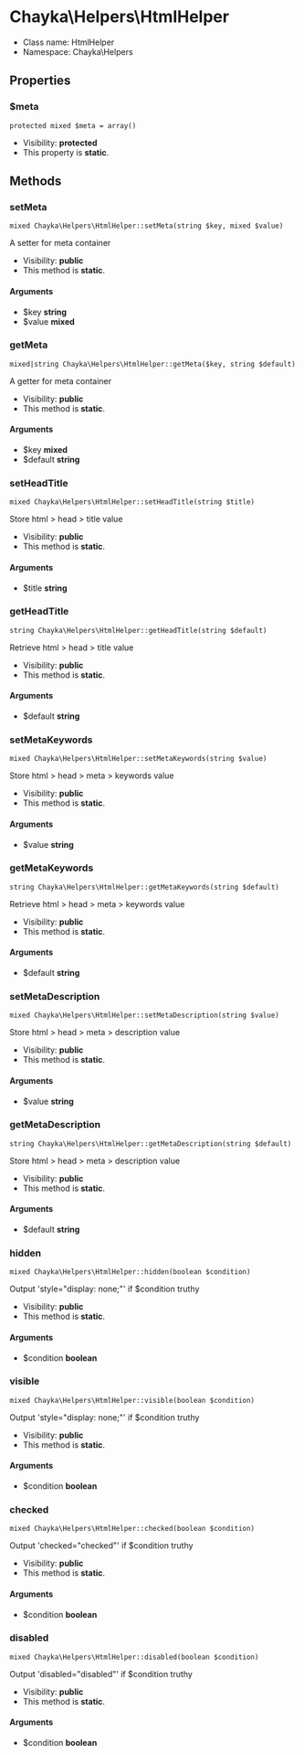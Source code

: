 Chayka\Helpers\HtmlHelper
===============






* Class name: HtmlHelper
* Namespace: Chayka\Helpers





Properties
----------


### $meta

    protected mixed $meta = array()





* Visibility: **protected**
* This property is **static**.


Methods
-------


### setMeta

    mixed Chayka\Helpers\HtmlHelper::setMeta(string $key, mixed $value)

A setter for meta container



* Visibility: **public**
* This method is **static**.


#### Arguments
* $key **string**
* $value **mixed**



### getMeta

    mixed|string Chayka\Helpers\HtmlHelper::getMeta($key, string $default)

A getter for meta container



* Visibility: **public**
* This method is **static**.


#### Arguments
* $key **mixed**
* $default **string**



### setHeadTitle

    mixed Chayka\Helpers\HtmlHelper::setHeadTitle(string $title)

Store html > head > title value



* Visibility: **public**
* This method is **static**.


#### Arguments
* $title **string**



### getHeadTitle

    string Chayka\Helpers\HtmlHelper::getHeadTitle(string $default)

Retrieve html > head > title value



* Visibility: **public**
* This method is **static**.


#### Arguments
* $default **string**



### setMetaKeywords

    mixed Chayka\Helpers\HtmlHelper::setMetaKeywords(string $value)

Store html > head > meta > keywords value



* Visibility: **public**
* This method is **static**.


#### Arguments
* $value **string**



### getMetaKeywords

    string Chayka\Helpers\HtmlHelper::getMetaKeywords(string $default)

Retrieve html > head > meta > keywords value



* Visibility: **public**
* This method is **static**.


#### Arguments
* $default **string**



### setMetaDescription

    mixed Chayka\Helpers\HtmlHelper::setMetaDescription(string $value)

Store html > head > meta > description value



* Visibility: **public**
* This method is **static**.


#### Arguments
* $value **string**



### getMetaDescription

    string Chayka\Helpers\HtmlHelper::getMetaDescription(string $default)

Store html > head > meta > description value



* Visibility: **public**
* This method is **static**.


#### Arguments
* $default **string**



### hidden

    mixed Chayka\Helpers\HtmlHelper::hidden(boolean $condition)

Output 'style="display: none;"' if $condition truthy



* Visibility: **public**
* This method is **static**.


#### Arguments
* $condition **boolean**



### visible

    mixed Chayka\Helpers\HtmlHelper::visible(boolean $condition)

Output 'style="display: none;"' if $condition truthy



* Visibility: **public**
* This method is **static**.


#### Arguments
* $condition **boolean**



### checked

    mixed Chayka\Helpers\HtmlHelper::checked(boolean $condition)

Output 'checked="checked"' if $condition truthy



* Visibility: **public**
* This method is **static**.


#### Arguments
* $condition **boolean**



### disabled

    mixed Chayka\Helpers\HtmlHelper::disabled(boolean $condition)

Output 'disabled="disabled"' if $condition truthy



* Visibility: **public**
* This method is **static**.


#### Arguments
* $condition **boolean**


